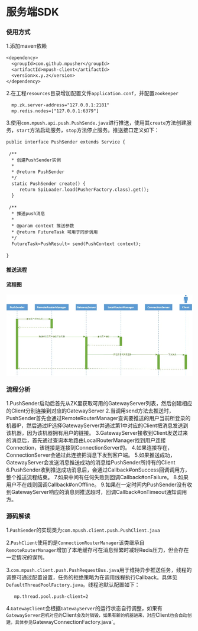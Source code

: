 # 服务端SDK
### 使用方式
1.添加maven依赖
```
<dependency>
  <groupId>com.github.mpusher</groupId>
  <artifactId>mpush-client</artifactId>
  <version>x.y.z</version>
</dependency>
```
2.在工程`resources`目录增加配置文件`application.conf`，并配置`zookeeper`
```
  mp.zk.server-address="127.0.0.1:2181"
  mp.redis.nodes=["127.0.0.1:6379"]
```  
3.使用`com.mpush.api.push.PushSende.java`进行推送，使用其`create`方法创建服务，`start`方法启动服务，`stop`方法停止服务。推送接口定义如下：
```
public interface PushSender extends Service {

 /**
  * 创建PushSender实例
  *
  * @return PushSender
  */
  static PushSender create() {
     return SpiLoader.load(PusherFactory.class).get();
  }

 /**
  * 推送push消息
  *
  * @param context 推送参数
  * @return FutureTask 可用于同步调用
  */
  FutureTask<PushResult> send(PushContext context);

}
```
#### 推送流程

#### 流程图
<img src="images/14.JPG?raw=true" align=center />

### 流程分析
1.PushSender启动后首先从ZK里获取可用的GatewayServer列表，然后创建相应的Client分别连接到对应的GatewayServer
2.当调用send方法去推送时，PushSender首先会通过RemoteRouterManager查询要推送的用户当前所登录的机器IP，然后通过IP选择GatewayServer并通过第1中对应的Client把消息发送到该机器，因为该机器拥有用户的链接。
3.GatewayServer接收到Client发送过来的消息后，首先通过查询本地路由LocalRouterManager找到用户连接Connection，该链接是连接到ConnectionServer的。
4.如果连接存在，ConnectionServer会通过此连接把消息下发到客户端。
5.如果推送成功，GatewayServer会发送消息推送成功的消息给PushSender所持有的Client
6.PushSender收到推送成功消息后，会通过Callback#onSuccess回调调用方，整个推送流程结束。
7.如果中间有任何失败则回调Callback#onFailure。
8.如果用户不在线则回调Callback#onOffline。
9.如果在一定时间内PushSender没有收到GatewayServer响应的消息则推送超时，回调Callback#onTimeout通知调用方。

### 源码解读
1.`PushSender`的实现类为`com.mpush.client.push.PushClient.java`

2.`PushClient`使用的是`ConnectionRouterManager`该类继承自`RemoteRouterManager`增加了本地缓存可在消息频繁时减轻Redis压力，但会存在一定情况的误判。

3.`com.mpush.client.push.PushRequestBus.java`用于维持异步推送任务，线程的调整可通过配置设置，任务的拒绝策略为在调用线程执行Callback。具体见`DefaultThreadPoolFactory.java`。线程池默认配置如下：
```
   mp.thread.pool.push-client=2
```
4.`GatewayClient`会根据`GatewayServer`的运行状态自行调整，如果有`GatewayServer宕机对应的`Client`会及时销毁，如果有新的机器进来，对应`Client`也会自动创建。具体参见`GatewayConnectionFactory.java`。